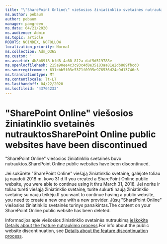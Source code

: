 ```yaml
---
title: "\"SharePoint Online\" viešosios žiniatinklio svetainės nutraukiamos"
ms.author: pebaum
author: pebaum
manager: pamgreen
ms.date: 04/21/2020
ms.audience: Admin
ms.topic: article
ROBOTS: NOINDEX, NOFOLLOW
localization_priority: Normal
ms.collection: Adm_O365
ms.custom: ''
ms.assetid: 4b8b89f8-bfd8-4a60-812a-daf5d519788e
ms.openlocfilehash: 215a90ee4c3c93c4d8e35183aa81e2db889fbcd0
ms.sourcegitcommit: 631cbb5f03e5371f0995e976536d24e9d13746c3
ms.translationtype: MT
ms.contentlocale: lt-LT
ms.lasthandoff: 04/22/2020
ms.locfileid: "43764233"
---
```

# <a name="sharepoint-online-public-websites-have-been-discontinued"></a><span data-ttu-id="c4295-102">"SharePoint Online" viešosios žiniatinklio svetainės nutrauktos</span><span class="sxs-lookup"><span data-stu-id="c4295-102">SharePoint Online public websites have been discontinued</span></span>

<span data-ttu-id="c4295-103">"SharePoint Online" viešosios žiniatinklio svetainės buvo nutrauktos.</span><span class="sxs-lookup"><span data-stu-id="c4295-103">SharePoint Online public websites have been discontinued.</span></span>

<span data-ttu-id="c4295-104">Jei sukūrėte "SharePoint Online" viešąją žiniatinklio svetainę, galėjote toliau ją naudoti 2018 m. kovo 31 d.</span><span class="sxs-lookup"><span data-stu-id="c4295-104">If you created a SharePoint Online public website, you were able to continue using it thru March 31, 2018.</span></span> <span data-ttu-id="c4295-105">Jei norite ir toliau turėti viešąją žiniatinklio svetainę, turite sukurti naują žiniatinklio svetainę su nauju teikėju.</span><span class="sxs-lookup"><span data-stu-id="c4295-105">If you want to continue having a public website, you need to create a new one with a new provider.</span></span> <span data-ttu-id="c4295-106">Jūsų "SharePoint Online" viešosios žiniatinklio svetainės turinys panaikintas.</span><span class="sxs-lookup"><span data-stu-id="c4295-106">The content on your SharePoint Online public website has been deleted.</span></span>

<span data-ttu-id="c4295-107">Informacijos apie viešosios žiniatinklio svetainės nutraukimą [ieškokite Details about the feature nutraukimo process](https://go.microsoft.com/fwlink/?linkid=866980).</span><span class="sxs-lookup"><span data-stu-id="c4295-107">For info about the public website discontinuation, see [Details about the feature discontinuation process](https://go.microsoft.com/fwlink/?linkid=866980).</span></span>
